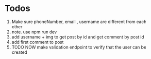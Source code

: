 # Todos

1. Make sure phoneNumber, email , username are different from each other
2. note. use npm run dev
3. add username + img to get post by id and get comment by post id
4. add first comment to post
5. TODO NOW make validation endpoint to verify that the user can be created
